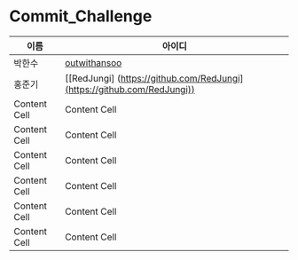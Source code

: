 # Commit_Challenge

| 이름 | 아이디 |
| ------------ | ------------- |
| 박한수 | [outwithansoo](https://github.com/outwithansoo)  |
| 홍준기 | [[RedJungi] (https://github.com/RedJungi](https://github.com/RedJungi))  |
| Content Cell | Content Cell  |
| Content Cell | Content Cell  |
| Content Cell | Content Cell  |
| Content Cell | Content Cell  |
| Content Cell | Content Cell  |
| Content Cell | Content Cell  |
